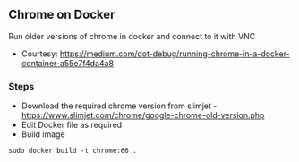 ## Chrome on Docker

Run older versions of chrome in docker and connect to it with VNC

- Courtesy: https://medium.com/dot-debug/running-chrome-in-a-docker-container-a55e7f4da4a8


### Steps

- Download the required chrome version from slimjet -https://www.slimjet.com/chrome/google-chrome-old-version.php
- Edit Docker file as required
- Build image
```
sudo docker build -t chrome:66 .
```

